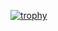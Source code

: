 [![trophy](https://github-profile-trophy.vercel.app/?username=marload)](https://github.com/ryo-ma/github-profile-trophy)